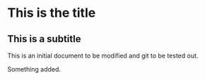 # This is the title


## This is a subtitle

This is an initial document to be modified and git to be tested out.

Something added.
